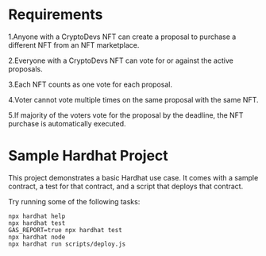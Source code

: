 # Requirements

1.Anyone with a CryptoDevs NFT can create a proposal to purchase a different NFT from an NFT marketplace.

2.Everyone with a CryptoDevs NFT can vote for or against the active proposals.

3.Each NFT counts as one vote for each proposal.

4.Voter cannot vote multiple times on the same proposal with the same NFT.

5.If majority of the voters vote for the proposal by the deadline, the NFT purchase is automatically executed.


# Sample Hardhat Project

This project demonstrates a basic Hardhat use case. It comes with a sample contract, a test for that contract, and a script that deploys that contract.

Try running some of the following tasks:

```shell
npx hardhat help
npx hardhat test
GAS_REPORT=true npx hardhat test
npx hardhat node
npx hardhat run scripts/deploy.js
```
